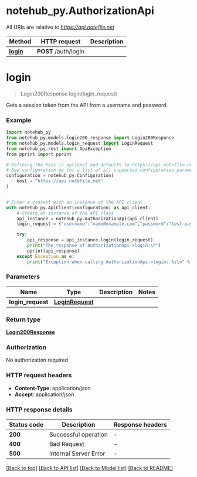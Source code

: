# notehub_py.AuthorizationApi

All URIs are relative to *https://api.notefile.net*

Method | HTTP request | Description
------------- | ------------- | -------------
[**login**](AuthorizationApi.md#login) | **POST** /auth/login | 


# **login**
> Login200Response login(login_request)



Gets a session token from the API from a username and password.

### Example


```python
import notehub_py
from notehub_py.models.login200_response import Login200Response
from notehub_py.models.login_request import LoginRequest
from notehub_py.rest import ApiException
from pprint import pprint

# Defining the host is optional and defaults to https://api.notefile.net
# See configuration.py for a list of all supported configuration parameters.
configuration = notehub_py.Configuration(
    host = "https://api.notefile.net"
)


# Enter a context with an instance of the API client
with notehub_py.ApiClient(configuration) as api_client:
    # Create an instance of the API class
    api_instance = notehub_py.AuthorizationApi(api_client)
    login_request = {"username":"name@example.com","password":"test-password"} # LoginRequest | 

    try:
        api_response = api_instance.login(login_request)
        print("The response of AuthorizationApi->login:\n")
        pprint(api_response)
    except Exception as e:
        print("Exception when calling AuthorizationApi->login: %s\n" % e)
```



### Parameters


Name | Type | Description  | Notes
------------- | ------------- | ------------- | -------------
 **login_request** | [**LoginRequest**](LoginRequest.md)|  | 

### Return type

[**Login200Response**](Login200Response.md)

### Authorization

No authorization required

### HTTP request headers

 - **Content-Type**: application/json
 - **Accept**: application/json

### HTTP response details

| Status code | Description | Response headers |
|-------------|-------------|------------------|
**200** | Successful operation |  -  |
**400** | Bad Request |  -  |
**500** | Internal Server Error |  -  |

[[Back to top]](#) [[Back to API list]](../README.md#documentation-for-api-endpoints) [[Back to Model list]](../README.md#documentation-for-models) [[Back to README]](../README.md)

